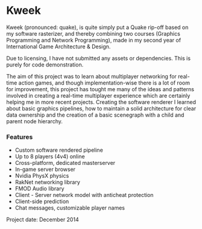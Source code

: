 # Kweek

Kweek (pronounced: quake), is quite simply put a Quake rip-off based on my software rasterizer, and thereby combining two courses (Graphics Programming and Network Programming), made in my second year of International Game Architecture & Design.

Due to licensing, I have not submitted any assets or dependencies. This is purely for code demonstration.

The aim of this project was to learn about multiplayer networking for real-time action games, and though implementation-wise there is a lot of room for improvement, this project has tought me many of the ideas and patterns involved in creating a real-time multiplayer experience which are certainly helping me in more recent projects.
Creating the software renderer I learned about basic graphics pipelines, how to maintain a solid architecture for clear data ownership and the creation of a basic scenegraph with a child and parent node hierarchy.

### Features
* Custom software rendered pipeline
* Up to 8 players (4v4) online
* Cross-platform, dedicated masterserver
* In-game server browser
* Nvidia PhysX physics
* RakNet networking library
* FMOD Audio library
* Client - Server network model with anticheat protection
* Client-side prediction
* Chat messages, customizable player names


Project date: December 2014 